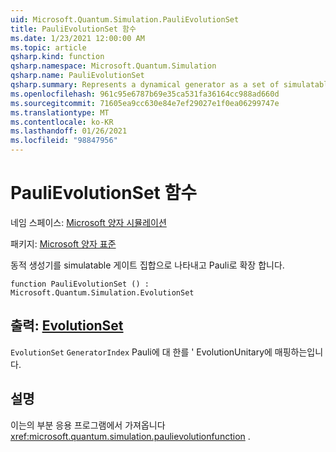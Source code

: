 ```yaml
---
uid: Microsoft.Quantum.Simulation.PauliEvolutionSet
title: PauliEvolutionSet 함수
ms.date: 1/23/2021 12:00:00 AM
ms.topic: article
qsharp.kind: function
qsharp.namespace: Microsoft.Quantum.Simulation
qsharp.name: PauliEvolutionSet
qsharp.summary: Represents a dynamical generator as a set of simulatable gates and an expansion in the Pauli basis.
ms.openlocfilehash: 961c95e6787b69e35ca531fa36164cc988ad660d
ms.sourcegitcommit: 71605ea9cc630e84e7ef29027e1f0ea06299747e
ms.translationtype: MT
ms.contentlocale: ko-KR
ms.lasthandoff: 01/26/2021
ms.locfileid: "98847956"
---
```

# <a name="paulievolutionset-function"></a>PauliEvolutionSet 함수

네임 스페이스: [Microsoft 양자 시뮬레이션](xref:Microsoft.Quantum.Simulation)

패키지: [Microsoft 양자 표준](https://nuget.org/packages/Microsoft.Quantum.Standard)


동적 생성기를 simulatable 게이트 집합으로 나타내고 Pauli로 확장 합니다.

```qsharp
function PauliEvolutionSet () : Microsoft.Quantum.Simulation.EvolutionSet
```


## <a name="output--evolutionset"></a>출력: [EvolutionSet](xref:Microsoft.Quantum.Simulation.EvolutionSet)

`EvolutionSet` `GeneratorIndex` Pauli에 대 한를 ' EvolutionUnitary에 매핑하는입니다.

## <a name="remarks"></a>설명

이는의 부분 응용 프로그램에서 가져옵니다 <xref:microsoft.quantum.simulation.paulievolutionfunction> .